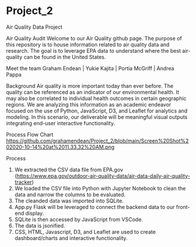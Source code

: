 # Project_2
Air Quality Data Project

Air Quality Audit
Welcome to our Air Quality github page. The purpose of this repository is to house 
information related to air quality data and research. The goal is to leverage EPA data to
understand where the best air-quality can be found in the United States.  

Meet the team
Graham Endean | Yukie Kajita | Portia McGriff | Andrea Pappa 

Background
Air quality is more important today than ever before. 
The quality can be referenced as an indicator of our environmental health. 
It may also be correlated to individual health outcomes in certain geographic regions. 
We are analyzing this information as an academic endeavor focused on the use of Python, JavaScript, D3, and Leaflet for analytics and modeling.
In this scenario, our deliverable will be meaningful visual outputs integrating end-user interactive functionality.  

Process Flow Chart 
https://github.com/grahamendean/Project_2/blob/main/Screen%20Shot%202020-10-14%20at%2011.33.32%20AM.png


Process
1. We extracted the CSV data file from EPA.gov (https://www.epa.gov/outdoor-air-quality-data/air-data-daily-air-quality-tracker)
2. We loaded the CSV file into Python with Jupyter Notebook to clean the data and narrow the columns to be evaluated.  
3. The cleanded data was imported into SQLite. 
4. App.py Flask will be leveraged to connect the backend data to our front-end display. 
5. SQLite is then accessed by JavaScript from VSCode. 
6. The data is jsonified. 
7. CSS, HTML, Javascript, D3, and Leaflet  are used to create dashboard/charts and interactive functionality. 


